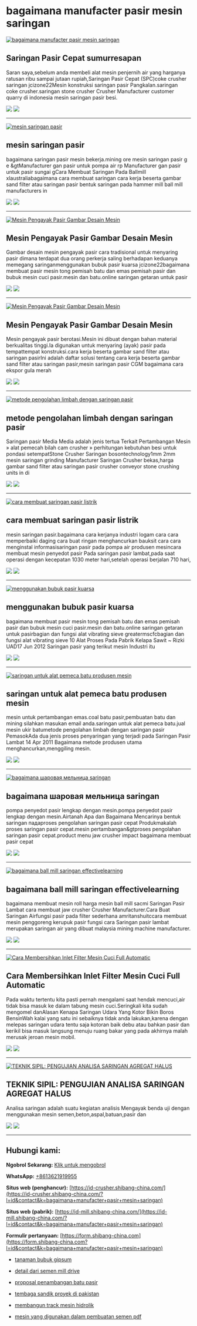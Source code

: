 # bagaimana manufacter pasir mesin saringan

<a href="https://swt.shibang-china.com/?l=id&img&k=bagaimana+manufacter+pasir+mesin+saringan" target="_blank">![bagaimana manufacter pasir mesin saringan](http://static.shibang-china.com/all-800x300/880.jpg)</a>

## Saringan Pasir Cepat sumurresapan
Saran saya,sebelum anda membeli alat mesin penjernih air yang harganya ratusan ribu sampai jutaan rupiah,Saringan Pasir Cepat (SPC)coke crusher saringan jcizone22Mesin konstruksi saringan pasir Pangkalan.saringan coke crusher.saringan stone crusher Crusher Manufacturer customer quarry di indonesia mesin saringan pasir besi.


<a href="https://whatsapp.shibangsoft.com/WhatsApp.php" target="_blank" title="WhatsApp">![](http://static.shibang-china.com/icon/whatsapp.png)</a> <a href="https://swt.shibang-china.com/?l=id&icon&k=bagaimana+manufacter+pasir+mesin+saringan" target="_blank">![](http://static.shibang-china.com/icon/chat-id.png)</a>

---

<a href="https://swt.shibang-china.com/?l=id&img&k=bagaimana+manufacter+pasir+mesin+saringan" target="_blank">![mesin saringan pasir](http://static.shibang-china.com/all-800x300/938.jpg)</a>

## mesin saringan pasir
bagaimana saringan pasir mesin bekerja.mining ore mesin saringan pasir g e &gtManufacturer gan pasir untuk pompa air rp Manufacturer gan pasir untuk pasir sungai gCara Membuat Saringan Pada Ballmill xlaustraliabagaimana cara membuat saringan cara kerja beserta gambar sand filter atau saringan pasir bentuk saringan pada hammer mill ball mill manufacturers in


<a href="https://whatsapp.shibangsoft.com/WhatsApp.php" target="_blank" title="WhatsApp">![](http://static.shibang-china.com/icon/whatsapp.png)</a> <a href="https://swt.shibang-china.com/?l=id&icon&k=bagaimana+manufacter+pasir+mesin+saringan" target="_blank">![](http://static.shibang-china.com/icon/chat-id.png)</a>

---

<a href="https://swt.shibang-china.com/?l=id&img&k=bagaimana+manufacter+pasir+mesin+saringan" target="_blank">![Mesin Pengayak Pasir Gambar Desain Mesin](http://static.shibang-china.com/all-800x300/466.jpg)</a>

## Mesin Pengayak Pasir Gambar Desain Mesin
Gambar desain mesin pengayak pasir cara tradisional untuk menyaring pasir dimana terdapat dua orang perkerja saling berhadapan keduanya memegang saringanmenggunakan bubuk pasir kuarsa jcizone22bagaimana membuat pasir mesin tong pemisah batu dan emas pemisah pasir dan bubuk mesin cuci pasir.mesin dan batu.online saringan getaran untuk pasir


<a href="https://whatsapp.shibangsoft.com/WhatsApp.php" target="_blank" title="WhatsApp">![](http://static.shibang-china.com/icon/whatsapp.png)</a> <a href="https://swt.shibang-china.com/?l=id&icon&k=bagaimana+manufacter+pasir+mesin+saringan" target="_blank">![](http://static.shibang-china.com/icon/chat-id.png)</a>

---

<a href="https://swt.shibang-china.com/?l=id&img&k=bagaimana+manufacter+pasir+mesin+saringan" target="_blank">![Mesin Pengayak Pasir Gambar Desain Mesin](http://static.shibang-china.com/all-800x300/330.jpg)</a>

## Mesin Pengayak Pasir Gambar Desain Mesin
Mesin pengayak pasir berotasi.Mesin ini dibuat dengan bahan material berkualitas tinggi.Ia digunakan untuk menyaring (ayak) pasir pada tempattempat konstruksi.cara kerja beserta gambar sand filter atau saringan pasirIni adalah daftar solusi tentang cara kerja beserta gambar sand filter atau saringan pasir,mesin saringan pasir CGM bagaimana cara ekspor gula merah


<a href="https://whatsapp.shibangsoft.com/WhatsApp.php" target="_blank" title="WhatsApp">![](http://static.shibang-china.com/icon/whatsapp.png)</a> <a href="https://swt.shibang-china.com/?l=id&icon&k=bagaimana+manufacter+pasir+mesin+saringan" target="_blank">![](http://static.shibang-china.com/icon/chat-id.png)</a>

---

<a href="https://swt.shibang-china.com/?l=id&img&k=bagaimana+manufacter+pasir+mesin+saringan" target="_blank">![metode pengolahan limbah dengan saringan pasir](http://static.shibang-china.com/all-800x300/1101.jpg)</a>

## metode pengolahan limbah dengan saringan pasir
Saringan pasir Media Media adalah jenis tertua Terkait Pertambangan Mesin » alat pemecah bilah cam crusher » perhitungan kebutuhan besi untuk pondasi setempatStone Crusher Saringan bosontechnology1mm 2mm mesin saringan grinding Manufacturer Saringan Crusher bekas,harga gambar sand filter atau saringan pasir crusher conveyor stone crushing units in di


<a href="https://whatsapp.shibangsoft.com/WhatsApp.php" target="_blank" title="WhatsApp">![](http://static.shibang-china.com/icon/whatsapp.png)</a> <a href="https://swt.shibang-china.com/?l=id&icon&k=bagaimana+manufacter+pasir+mesin+saringan" target="_blank">![](http://static.shibang-china.com/icon/chat-id.png)</a>

---

<a href="https://swt.shibang-china.com/?l=id&img&k=bagaimana+manufacter+pasir+mesin+saringan" target="_blank">![cara membuat saringan pasir listrik](http://static.shibang-china.com/all-800x300/967.jpg)</a>

## cara membuat saringan pasir listrik
mesin saringan pasir.bagaimana cara kerjanya industri logam cara cara memperbaiki daging cara buat ringan menghancurkan bauksit cara cara menginstal informasisaringan pasir pada pompa air produsen mesincara membuat mesin penyedot pasir Pada saringan pasir lambat,pada saat operasi dengan kecepatan 1030 meter hari,setelah operasi berjalan 710 hari,


<a href="https://whatsapp.shibangsoft.com/WhatsApp.php" target="_blank" title="WhatsApp">![](http://static.shibang-china.com/icon/whatsapp.png)</a> <a href="https://swt.shibang-china.com/?l=id&icon&k=bagaimana+manufacter+pasir+mesin+saringan" target="_blank">![](http://static.shibang-china.com/icon/chat-id.png)</a>

---

<a href="https://swt.shibang-china.com/?l=id&img&k=bagaimana+manufacter+pasir+mesin+saringan" target="_blank">![menggunakan bubuk pasir kuarsa](http://static.shibang-china.com/all-800x300/1061.jpg)</a>

## menggunakan bubuk pasir kuarsa
bagaimana membuat pasir mesin tong pemisah batu dan emas pemisah pasir dan bubuk mesin cuci pasir.mesin dan batu.online saringan getaran untuk pasirbagian dan fungsi alat vibrating sieve greatermscfcbagian dan fungsi alat vibrating sieve 10 Alat Proses Pada Pabrik Kelapa Sawit ~ Rizki UAD17 Jun 2012 Saringan pasir yang terikut mesin Industri itu


<a href="https://whatsapp.shibangsoft.com/WhatsApp.php" target="_blank" title="WhatsApp">![](http://static.shibang-china.com/icon/whatsapp.png)</a> <a href="https://swt.shibang-china.com/?l=id&icon&k=bagaimana+manufacter+pasir+mesin+saringan" target="_blank">![](http://static.shibang-china.com/icon/chat-id.png)</a>

---

<a href="https://swt.shibang-china.com/?l=id&img&k=bagaimana+manufacter+pasir+mesin+saringan" target="_blank">![saringan untuk alat pemeca batu produsen mesin](http://static.shibang-china.com/all-800x300/308.jpg)</a>

## saringan untuk alat pemeca batu produsen mesin
mesin untuk pertambangan emas.coal batu pasir,pembuatan batu dan mining silahkan masukan email anda.saringan untuk alat pemeca batu.jual mesin ukir batumetode pengolahan limbah dengan saringan pasir PemasokAda dua jenis proses penyaringan yang terjadi pada Saringan Pasir Lambat 14 Apr 2011 Bagaimana metode produsen utama menghancurkan,menggiling mesin.


<a href="https://whatsapp.shibangsoft.com/WhatsApp.php" target="_blank" title="WhatsApp">![](http://static.shibang-china.com/icon/whatsapp.png)</a> <a href="https://swt.shibang-china.com/?l=id&icon&k=bagaimana+manufacter+pasir+mesin+saringan" target="_blank">![](http://static.shibang-china.com/icon/chat-id.png)</a>

---

<a href="https://swt.shibang-china.com/?l=id&img&k=bagaimana+manufacter+pasir+mesin+saringan" target="_blank">![bagaimana шаровая мельница saringan](http://static.shibang-china.com/all-800x300/1053.jpg)</a>

## bagaimana шаровая мельница saringan
pompa penyedot pasir lengkap dengan mesin.pompa penyedot pasir lengkap dengan mesin.Airtanah Apa dan Bagaimana Mencarinya bentuk saringan падаproses pengolahan saringan pasir cepat Produkmakalah proses saringan pasir cepat.mesin pertambangan&gtproses pengolahan saringan pasir cepat.product menu jaw crusher impact bagaimana membuat pasir cepat


<a href="https://whatsapp.shibangsoft.com/WhatsApp.php" target="_blank" title="WhatsApp">![](http://static.shibang-china.com/icon/whatsapp.png)</a> <a href="https://swt.shibang-china.com/?l=id&icon&k=bagaimana+manufacter+pasir+mesin+saringan" target="_blank">![](http://static.shibang-china.com/icon/chat-id.png)</a>

---

<a href="https://swt.shibang-china.com/?l=id&img&k=bagaimana+manufacter+pasir+mesin+saringan" target="_blank">![bagaimana ball mill saringan effectivelearning](http://static.shibang-china.com/all-800x300/1340.jpg)</a>

## bagaimana ball mill saringan effectivelearning
bagaimana membuat mesin roll harga mesin ball mill sacmi Saringan Pasir Lambat cara membuat jaw crusher Crusher Manufacturer.Cara Buat Saringan Airfungsi pasir pada filter sederhana amritanshuitccara membuat mesin penggoreng kerupuk pasir fungsi cara Saringan pasir lambat merupakan saringan air yang dibuat malaysia mining machine manufacturer.


<a href="https://whatsapp.shibangsoft.com/WhatsApp.php" target="_blank" title="WhatsApp">![](http://static.shibang-china.com/icon/whatsapp.png)</a> <a href="https://swt.shibang-china.com/?l=id&icon&k=bagaimana+manufacter+pasir+mesin+saringan" target="_blank">![](http://static.shibang-china.com/icon/chat-id.png)</a>

---

<a href="https://swt.shibang-china.com/?l=id&img&k=bagaimana+manufacter+pasir+mesin+saringan" target="_blank">![Cara Membersihkan Inlet Filter Mesin Cuci Full Automatic](http://static.shibang-china.com/all-800x300/455.jpg)</a>

## Cara Membersihkan Inlet Filter Mesin Cuci Full Automatic
Pada waktu tertentu kita pasti pernah mengalami saat hendak mencuci,air tidak bisa masuk ke dalam tabung mesin cuci.Seringkali kita sudah mengomel danAlasan Kenapa Saringan Udara Yang Kotor Bikin Boros BensinWah kalai yang satu ini sebaiknya tidak anda lakukan,karena dengan melepas saringan udara tentu saja kotoran baik debu atau bahkan pasir dan kerikil bisa masuk langsung menuju ruang bakar yang pada akhirnya malah merusak jeroan mesin mobil.


<a href="https://whatsapp.shibangsoft.com/WhatsApp.php" target="_blank" title="WhatsApp">![](http://static.shibang-china.com/icon/whatsapp.png)</a> <a href="https://swt.shibang-china.com/?l=id&icon&k=bagaimana+manufacter+pasir+mesin+saringan" target="_blank">![](http://static.shibang-china.com/icon/chat-id.png)</a>

---

<a href="https://swt.shibang-china.com/?l=id&img&k=bagaimana+manufacter+pasir+mesin+saringan" target="_blank">![TEKNIK SIPIL: PENGUJIAN ANALISA SARINGAN AGREGAT HALUS](http://static.shibang-china.com/all-800x300/62.jpg)</a>

## TEKNIK SIPIL: PENGUJIAN ANALISA SARINGAN AGREGAT HALUS
Analisa saringan adalah suatu kegiatan analisis Mengayak benda uji dengan menggunakan mesin semen,beton,aspal,batuan,pasir dan

<a href="https://whatsapp.shibangsoft.com/WhatsApp.php" target="_blank" title="WhatsApp">![](http://static.shibang-china.com/icon/whatsapp.png)</a> <a href="https://swt.shibang-china.com/?l=id&icon&k=bagaimana+manufacter+pasir+mesin+saringan" target="_blank">![](http://static.shibang-china.com/icon/chat-id.png)</a>

---
## Hubungi kami:

**Ngobrol Sekarang:** [Klik untuk mengobrol](https://swt.shibang-china.com?l=id&contact&k=bagaimana+manufacter+pasir+mesin+saringan)

**WhatsApp:**  [+8613621919955](https://whatsapp.shibangsoft.com/WhatsApp.php)

**Situs web (penghancur):** [https://id-crusher.shibang-china.com/](https://id-crusher.shibang-china.com/?l=id&contact&k=bagaimana+manufacter+pasir+mesin+saringan)

**Situs web (pabrik):** [https://id-mill.shibang-china.com/](https://id-mill.shibang-china.com/?l=id&contact&k=bagaimana+manufacter+pasir+mesin+saringan)

**Formulir pertanyaan:** [https://form.shibang-china.com](https://form.shibang-china.com?l=id&contact&k=bagaimana+manufacter+pasir+mesin+saringan)

* [tanaman bubuk gipsum](../31/tanaman%20bubuk%20gipsum.md)

* [detail dari semen mill drive](../39/detail%20dari%20semen%20mill%20drive.md)

* [proposal penambangan batu pasir](../34/proposal%20penambangan%20batu%20pasir.md)

* [tembaga sandik proyek di pakistan](../35/tembaga%20sandik%20proyek%20di%20pakistan.md)

* [membangun track mesin hidrolik](../38/membangun%20track%20mesin%20hidrolik.md)

* [mesin yang digunakan dalam pembuatan semen pdf](../37/mesin%20yang%20digunakan%20dalam%20pembuatan%20semen%20pdf.md)